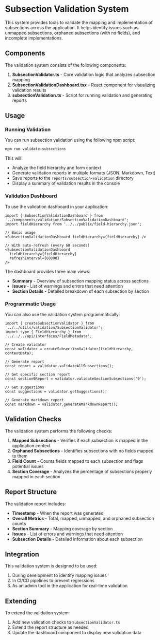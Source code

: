 # Subsection Validation System

This system provides tools to validate the mapping and implementation of subsections across the application. It helps identify issues such as unmapped subsections, orphaned subsections (with no fields), and incomplete implementations.

## Components

The validation system consists of the following components:

1. **SubsectionValidator.ts** - Core validation logic that analyzes subsection mapping
2. **SubsectionValidationDashboard.tsx** - React component for visualizing validation results
3. **subsectionValidation.ts** - Script for running validation and generating reports

## Usage

### Running Validation

You can run subsection validation using the following npm script:

```bash
npm run validate-subsections
```

This will:
- Analyze the field hierarchy and form context
- Generate validation reports in multiple formats (JSON, Markdown, Text)
- Save reports to the `reports/subsection-validation` directory
- Display a summary of validation results in the console

### Validation Dashboard

To use the validation dashboard in your application:

```tsx
import { SubsectionValidationDashboard } from '../components/validation/SubsectionValidationDashboard';
import fieldHierarchy from '../../public/field-hierarchy.json';

// Basic usage
<SubsectionValidationDashboard fieldHierarchy={fieldHierarchy} />

// With auto-refresh (every 60 seconds)
<SubsectionValidationDashboard 
  fieldHierarchy={fieldHierarchy} 
  refreshInterval={60000} 
/>
```

The dashboard provides three main views:
- **Summary** - Overview of subsection mapping status across sections
- **Issues** - List of warnings and errors that need attention
- **Section Details** - Detailed breakdown of each subsection by section

### Programmatic Usage

You can also use the validation system programmatically:

```tsx
import { createSubsectionValidator } from '../../utils/validation/SubsectionValidator';
import type { FieldHierarchy } from '../../../api/interfaces/FieldMetadata';

// Create validator
const validator = createSubsectionValidator(fieldHierarchy, contextData);

// Generate report
const report = validator.validateAllSubsections();

// Get specific section report
const section9Report = validator.validateSectionSubsections('9');

// Get suggestions
const suggestions = validator.getSuggestions();

// Generate markdown report
const markdown = validator.generateMarkdownReport();
```

## Validation Checks

The validation system performs the following checks:

1. **Mapped Subsections** - Verifies if each subsection is mapped in the application context
2. **Orphaned Subsections** - Identifies subsections with no fields mapped to them
3. **Field Count** - Counts fields mapped to each subsection and flags potential issues
4. **Section Coverage** - Analyzes the percentage of subsections properly mapped in each section

## Report Structure

The validation report includes:

- **Timestamp** - When the report was generated
- **Overall Metrics** - Total, mapped, unmapped, and orphaned subsection counts
- **Section Summary** - Mapping coverage by section
- **Issues** - List of errors and warnings that need attention
- **Subsection Details** - Detailed information about each subsection

## Integration

This validation system is designed to be used:

1. During development to identify mapping issues
2. In CI/CD pipelines to prevent regressions
3. As an admin tool in the application for real-time validation

## Extending

To extend the validation system:

1. Add new validation checks to `SubsectionValidator.ts`
2. Extend the report structure as needed
3. Update the dashboard component to display new validation data 